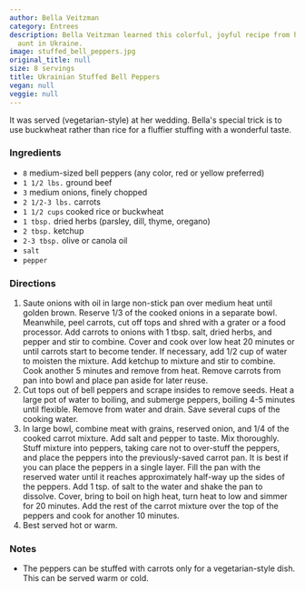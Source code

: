 ```yaml
---
author: Bella Veitzman
category: Entrees
description: Bella Veitzman learned this colorful, joyful recipe from her mom and
  aunt in Ukraine.
image: stuffed_bell_peppers.jpg
original_title: null
size: 8 servings
title: Ukrainian Stuffed Bell Peppers
vegan: null
veggie: null
---
```


It was served (vegetarian-style) at her wedding. Bella's special trick is to use buckwheat rather than rice for a fluffier stuffing with a wonderful taste.

### Ingredients

* `8` medium-sized bell peppers (any color, red or yellow preferred)
* `1 1/2 lbs.` ground beef
* `3` medium onions, finely chopped
* `2 1/2-3 lbs.` carrots
* `1 1/2 cups` cooked rice or buckwheat
* `1 tbsp.` dried herbs (parsley, dill, thyme, oregano)
* `2 tbsp.` ketchup
* `2-3 tbsp.` olive or canola oil
* `salt`
* `pepper`

### Directions

1. Saute onions with oil in large non-stick pan over medium heat until golden brown. Reserve 1/3 of the cooked onions in a separate bowl. Meanwhile, peel carrots, cut off tops and shred with a grater or a food processor. Add carrots to onions with 1 tbsp. salt, dried herbs, and pepper and stir to combine. Cover and cook over low heat 20 minutes or until carrots start to become tender. If necessary, add 1/2 cup of water to moisten the mixture. Add ketchup to mixture and stir to combine. Cook another 5 minutes and remove from heat. Remove carrots from pan into bowl and place pan aside for later reuse.
2. Cut tops out of bell peppers and scrape insides to remove seeds. Heat a large pot of water to boiling, and submerge peppers, boiling 4-5 minutes until flexible. Remove from water and drain. Save several cups of the cooking water.
3. In large bowl, combine meat with grains, reserved onion, and 1/4 of the cooked carrot mixture. Add salt and pepper to taste. Mix thoroughly. Stuff mixture into peppers, taking care not to over-stuff the peppers, and place the peppers into the previously-saved carrot pan. It is best if you can place the peppers in a single layer. Fill the pan with the reserved water until it reaches approximately half-way up the sides of the peppers. Add 1 tsp. of salt to the water and shake the pan to dissolve. Cover, bring to boil on high heat, turn heat to low and simmer for 20 minutes. Add the rest of the carrot mixture over the top of the peppers and cook for another 10 minutes.
4. Best served hot or warm.

### Notes

- The peppers can be stuffed with carrots only for a vegetarian-style dish. This can be served warm or cold.